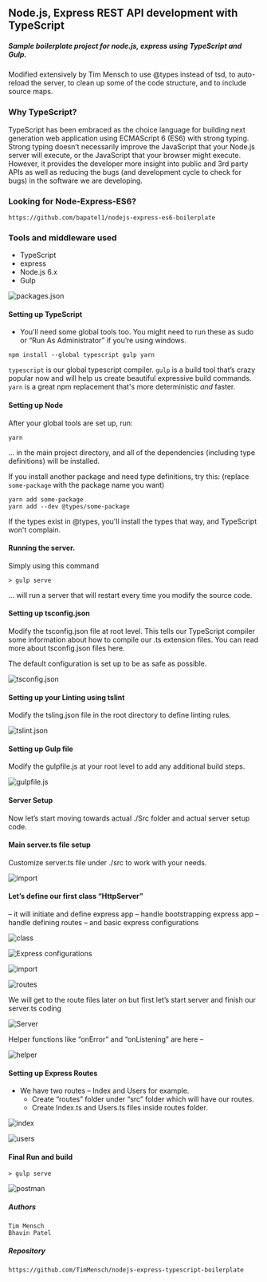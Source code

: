 ## Node.js, Express REST API development with TypeScript
##### Sample boilerplate project for node.js, express using TypeScript and Gulp.

Modified extensively by Tim Mensch to use @types instead of tsd, to auto-reload the server, 
to clean up some of the code structure, and to include source maps.

### Why TypeScript?
TypeScript has been embraced as the choice language for building next generation web application using 
ECMAScript 6 (ES6) with strong typing. Strong typing doesn’t necessarily improve the JavaScript that your Node.js server 
will execute, or the JavaScript that your browser might execute. However, it provides the developer more insight into 
public and 3rd party APIs as well as reducing the bugs (and development cycle to check for bugs) in the software we are developing.

### Looking for Node-Express-ES6?
```
https://github.com/bapatel1/nodejs-express-es6-boilerplate
```

### Tools and middleware used
  - TypeScript
  - express
  - Node.js 6.x
  - Gulp

  ![packages.json](https://github.com/bapatel1/nodejs-express-typescript-boilerplate/blob/master/assests/packages.png?raw=true "packages.json")

#### Setting up TypeScript
- You’ll need some global tools too. You might need to run these as sudo or “Run As Administrator” if you’re using windows.
```
npm install --global typescript gulp yarn
```
`typescript` is our global typescript compiler.
`gulp` is a build tool that’s crazy popular now and will help us create beautiful expressive build commands.
`yarn` is a great npm replacement that's more deterministic *and* faster.

#### Setting up Node

After your global tools are set up, run:

```
yarn
```

... in the main project directory, and all of the dependencies (including type definitions) will be installed. 

If you install another package and need type definitions, try this: (replace `some-package` with the package name
you want)

```
yarn add some-package 
yarn add --dev @types/some-package
```

If the types exist in @types, you'll install the types that way, and TypeScript won't complain.

#### Running the server.

Simply using this command 

```
> gulp serve
```

... will run a server that will restart every time you modify the source code.

#### Setting up tsconfig.json
Modify the tsconfig.json file at root level. This tells our TypeScript compiler some information about how to compile our .ts extension files. You can read more about tsconfig.json files here.

The default configuration is set up to be as safe as possible.

![tsconfig.json](https://github.com/bapatel1/nodejs-express-typescript-boilerplate/blob/master/assests/tsconfig.png?raw=true "tsconfig.json")


#### Setting up your Linting using tslint
Modify the tsling.json file in the root directory to define linting rules.

![tslint.json](https://github.com/bapatel1/nodejs-express-typescript-boilerplate/blob/master/assests/tslint.png?raw=true "tslint.json")

#### Setting up Gulp file
Modify the gulpfile.js at your root level to add any additional build steps.

![gulpfile.js](https://github.com/bapatel1/nodejs-express-typescript-boilerplate/blob/master/assests/gulpfile.png?raw=true "gulpfile.json")

#### Server Setup
Now let’s start moving towards actual ./Src folder and actual server setup code.


#### Main server.ts file setup
Customize server.ts file under ./src to work with your needs.

![import](https://github.com/bapatel1/nodejs-express-typescript-boilerplate/blob/master/assests/import1.png?raw=true "import1.ts")

#### Let’s define our first class “HttpServer”
– it will initiate and define express app
– handle bootstrapping express app
– handle defining routes
– and basic express configurations

![class](https://github.com/bapatel1/nodejs-express-typescript-boilerplate/blob/master/assests/class.png?raw=true "class.ts")

![Express configurations](https://github.com/bapatel1/nodejs-express-typescript-boilerplate/blob/master/assests/configuration.png?raw=true "configuration.ts")


![import](https://github.com/bapatel1/nodejs-express-typescript-boilerplate/blob/master/assests/import2.png?raw=true "import2.ts")


![routes](https://github.com/bapatel1/nodejs-express-typescript-boilerplate/blob/master/assests/routes.png?raw=true "routes.ts")

We will get to the route files later on but first let’s start server and finish our server.ts coding


![Server](https://github.com/bapatel1/nodejs-express-typescript-boilerplate/blob/master/assests/server.png?raw=true "server.ts")

Helper functions like “onError” and “onListening” are here –

![helper](https://github.com/bapatel1/nodejs-express-typescript-boilerplate/blob/master/assests/helper.png?raw=true "helper.ts")


#### Setting up Express Routes

- We have two routes – Index and Users for example.
  -   Create “routes” folder under “src” folder which will have our routes.
  -   Create Index.ts and Users.ts files inside routes folder.

![index](https://github.com/bapatel1/nodejs-express-typescript-boilerplate/blob/master/assests/index.png?raw=true "index.ts")


![users](https://github.com/bapatel1/nodejs-express-typescript-boilerplate/blob/master/assests/users.png?raw=true "users.ts")


#### Final Run and build
```
> gulp serve
```

![postman](https://github.com/bapatel1/nodejs-express-typescript-boilerplate/blob/master/assests/postman.png?raw=true "postman")

##### Authors
```
Tim Mensch
Bhavin Patel
```

##### Repository
```
https://github.com/TimMensch/nodejs-express-typescript-boilerplate
```
